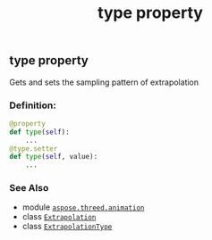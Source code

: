 ﻿---
title: type property
second_title: Aspose.3D for Python via .NET API References
description: 
type: docs
weight: 40
url: /python-net/aspose.threed.animation/extrapolation/type/
is_root: false
---

## type property


Gets and sets the sampling pattern of extrapolation
### Definition:
```python
@property
def type(self):
    ...
@type.setter
def type(self, value):
    ...
```

### See Also
* module [`aspose.threed.animation`](../../)
* class [`Extrapolation`](/3d/python-net/aspose.threed.animation/extrapolation)
* class [`ExtrapolationType`](/3d/python-net/aspose.threed.animation/extrapolationtype)
